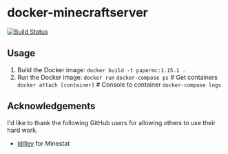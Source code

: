 # docker-minecraftserver

[![Build Status](https://travis-ci.com/danwiltshire/docker-minecraftserver.svg?branch=master)](https://travis-ci.com/danwiltshire/docker-minecraftserver)

## Usage

1. Build the Docker image: `docker build -t papermc:1.15.1 .`
2. Run the Docker image: `docker run`
`docker-compose ps` # Get containers
`docker attach [container]` # Console to container
`docker-compose logs`

## Acknowledgements
I'd like to thank the following GitHub users for allowing others to use their hard work.

- [ldilley](https://github.com/ldilley/minestat) for Minestat

